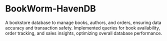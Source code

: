# BookWorm-HavenDB
A bookstore database to manage books, authors, and orders, ensuring data accuracy and transaction safety. Implemented queries for book availability, order tracking, and sales insights, optimizing overall database performance.

